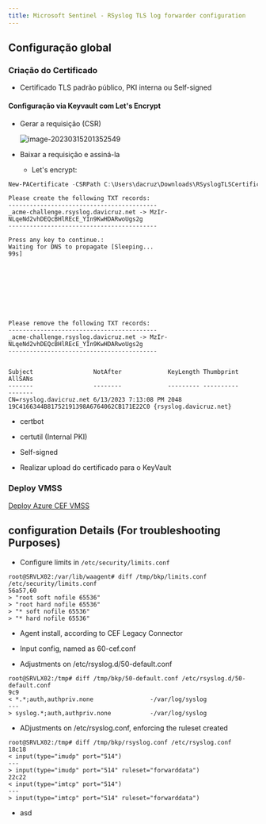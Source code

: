 ```yaml
---
title: Microsoft Sentinel - RSyslog TLS log forwarder configuration
---
```

## Configuração global

### Criação do Certificado

- Certificado TLS padrão público, PKI interna ou Self-signed

#### Configuração via Keyvault com Let's Encrypt

- Gerar a requisição (CSR)

  ![image-20230315201352549](C:\Repositories\DaviCruz\Blog\jekyll\_drafts\images\tls-config-01)

- Baixar a requisição e assiná-la

  - Let's encrypt:

```powershell
New-PACertificate -CSRPath C:\Users\dacruz\Downloads\RSyslogTLSCertificate_e62f264a56fa417c972d39b1f635845e.csr
```

```plaintext
Please create the following TXT records:
------------------------------------------
_acme-challenge.rsyslog.davicruz.net -> MzIr-NLqeNd2vhDEQcBHlREcE_YIn9KwHDARwoUgs2g
------------------------------------------

Press any key to continue.:
Waiting for DNS to propagate [Sleeping...                                                       99s]









Please remove the following TXT records:
------------------------------------------
_acme-challenge.rsyslog.davicruz.net -> MzIr-NLqeNd2vhDEQcBHlREcE_YIn9KwHDARwoUgs2g
------------------------------------------


Subject                 NotAfter             KeyLength Thumbprint                               AllSANs
-------                 --------             --------- ----------                               -------
CN=rsyslog.davicruz.net 6/13/2023 7:13:08 PM 2048      19C4166344B81752191398A6764062CB171E22C0 {rsyslog.davicruz.net}
```

- certbot

- certutil (Internal PKI)

- Self-signed

- Realizar upload do certificado para o KeyVault

### Deploy VMSS

[Deploy Azure CEF VMSS](https://github.com/azure/azure-quickstart-templates/tree/master/quickstarts/microsoft.compute/vmss-ubuntu-web-ssl)

## configuration Details (For troubleshooting Purposes)

- Configure limits in `/etc/security/limits.conf`

```plaintext
root@SRVLX02:/var/lib/waagent# diff /tmp/bkp/limits.conf /etc/security/limits.conf
56a57,60
> "root soft nofile 65536"
> "root hard nofile 65536"
> "* soft nofile 65536"
> "* hard nofile 65536"
```

- Agent install, according to CEF Legacy Connector

- Input config, named as 60-cef.conf

- Adjustments on /etc/rsyslog.d/50-default.conf

```plaintext
root@SRVLX02:/tmp# diff /tmp/bkp/50-default.conf /etc/rsyslog.d/50-default.conf
9c9
< *.*;auth,authpriv.none                -/var/log/syslog
---
> syslog.*;auth,authpriv.none           -/var/log/syslog
```

- ADjustments on /etc/rsyslog.conf, enforcing the ruleset created

```plaintext
root@SRVLX02:/tmp# diff /tmp/bkp/rsyslog.conf /etc/rsyslog.conf
18c18
< input(type="imudp" port="514")
---
> input(type="imudp" port="514" ruleset="forwarddata")
22c22
< input(type="imtcp" port="514")
---
> input(type="imtcp" port="514" ruleset="forwarddata")
```

- asd
